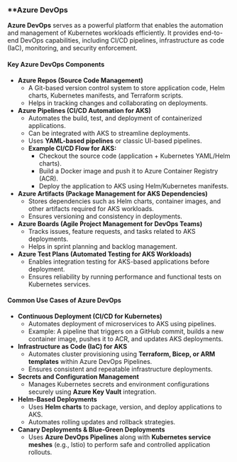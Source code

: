 ### **Azure DevOps

**Azure DevOps** serves as a powerful platform that enables the automation and management of Kubernetes workloads efficiently. It provides end-to-end DevOps capabilities, including CI/CD pipelines, infrastructure as code (IaC), monitoring, and security enforcement.  

#### **Key Azure DevOps Components**  
- **Azure Repos (Source Code Management)**  
    - A Git-based version control system to store application code, Helm charts, Kubernetes manifests, and Terraform scripts.  
    - Helps in tracking changes and collaborating on deployments.  
- **Azure Pipelines (CI/CD Automation for AKS)**  
    - Automates the build, test, and deployment of containerized applications.  
    - Can be integrated with AKS to streamline deployments.  
    - Uses **YAML-based pipelines** or classic UI-based pipelines.  
    - **Example CI/CD Flow for AKS:**  
        - Checkout the source code (application + Kubernetes YAML/Helm charts).  
        - Build a Docker image and push it to Azure Container Registry (ACR).  
        - Deploy the application to AKS using Helm/Kubernetes manifests.  
- **Azure Artifacts (Package Management for AKS Dependencies)**  
    - Stores dependencies such as Helm charts, container images, and other artifacts required for AKS workloads.  
    - Ensures versioning and consistency in deployments.  
- **Azure Boards (Agile Project Management for DevOps Teams)**  
    - Tracks issues, feature requests, and tasks related to AKS deployments.  
    - Helps in sprint planning and backlog management.  
- **Azure Test Plans (Automated Testing for AKS Workloads)**  
    - Enables integration testing for AKS-based applications before deployment.  
    - Ensures reliability by running performance and functional tests on Kubernetes services.  



#### **Common Use Cases of Azure DevOps**  

- **Continuous Deployment (CI/CD for Kubernetes)**  
    - Automates deployment of microservices to AKS using pipelines.  
    - Example: A pipeline that triggers on a GitHub commit, builds a new container image, pushes it to ACR, and updates AKS deployments.  
- **Infrastructure as Code (IaC) for AKS**  
    - Automates cluster provisioning using **Terraform, Bicep, or ARM templates** within Azure DevOps Pipelines.  
    - Ensures consistent and repeatable infrastructure deployments.  
- **Secrets and Configuration Management**  
    - Manages Kubernetes secrets and environment configurations securely using **Azure Key Vault** integration.  
- **Helm-Based Deployments**  
    - Uses **Helm charts** to package, version, and deploy applications to AKS.  
    - Automates rolling updates and rollback strategies.  
- **Canary Deployments & Blue-Green Deployments**  
    - Uses **Azure DevOps Pipelines** along with **Kubernetes service meshes** (e.g., Istio) to perform safe and controlled application rollouts.  